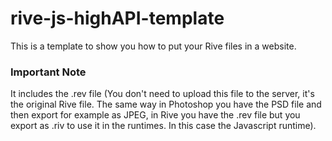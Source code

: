 # rive-js-highAPI-template
This is a template to show you how to put your Rive files in a website.

### Important Note
It includes the .rev file (You don't need to upload this file to the server, it's the original Rive file. The same way in Photoshop you have the PSD file and then export for example as JPEG, in Rive you have the .rev file but you export as .riv to use it in the runtimes. In this case the Javascript runtime).
